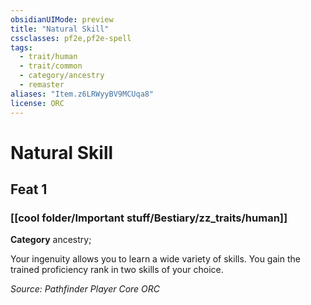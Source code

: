 ```yaml
---
obsidianUIMode: preview
title: "Natural Skill"
cssclasses: pf2e,pf2e-spell
tags:
  - trait/human
  - trait/common
  - category/ancestry
  - remaster
aliases: "Item.z6LRWyyBV9MCUqa8"
license: ORC
---
```

# Natural Skill
## Feat 1
### [[cool folder/Important stuff/Bestiary/zz_traits/human]]

**Category** ancestry; 




Your ingenuity allows you to learn a wide variety of skills. You gain the trained proficiency rank in two skills of your choice.

*Source: Pathfinder Player Core*
*ORC*
